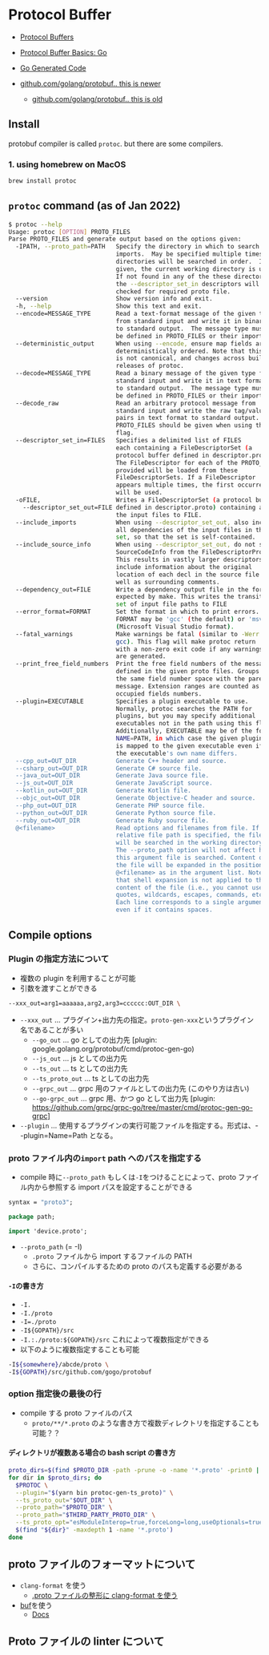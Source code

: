# Protocol Buffer

- [Protocol Buffers](https://protobuf.dev/)
- [Protocol Buffer Basics: Go](https://protobuf.dev/getting-started/gotutorial/)
- [Go Generated Code](https://protobuf.dev/reference/go/go-generated/)

- [github.com/golang/protobuf.. this is newer](https://github.com/protocolbuffers/protobuf-go)
  - [github.com/golang/protobuf.. this is old](https://github.com/golang/protobuf)

## Install

protobuf compiler is called `protoc`. but there are some compilers.

### 1. using homebrew on MacOS

```sh
brew install protoc
```

## `protoc` command (as of Jan 2022)

```sh
$ protoc --help
Usage: protoc [OPTION] PROTO_FILES
Parse PROTO_FILES and generate output based on the options given:
  -IPATH, --proto_path=PATH   Specify the directory in which to search for
                              imports.  May be specified multiple times;
                              directories will be searched in order.  If not
                              given, the current working directory is used.
                              If not found in any of the these directories,
                              the --descriptor_set_in descriptors will be
                              checked for required proto file.
  --version                   Show version info and exit.
  -h, --help                  Show this text and exit.
  --encode=MESSAGE_TYPE       Read a text-format message of the given type
                              from standard input and write it in binary
                              to standard output.  The message type must
                              be defined in PROTO_FILES or their imports.
  --deterministic_output      When using --encode, ensure map fields are
                              deterministically ordered. Note that this order
                              is not canonical, and changes across builds or
                              releases of protoc.
  --decode=MESSAGE_TYPE       Read a binary message of the given type from
                              standard input and write it in text format
                              to standard output.  The message type must
                              be defined in PROTO_FILES or their imports.
  --decode_raw                Read an arbitrary protocol message from
                              standard input and write the raw tag/value
                              pairs in text format to standard output.  No
                              PROTO_FILES should be given when using this
                              flag.
  --descriptor_set_in=FILES   Specifies a delimited list of FILES
                              each containing a FileDescriptorSet (a
                              protocol buffer defined in descriptor.proto).
                              The FileDescriptor for each of the PROTO_FILES
                              provided will be loaded from these
                              FileDescriptorSets. If a FileDescriptor
                              appears multiple times, the first occurrence
                              will be used.
  -oFILE,                     Writes a FileDescriptorSet (a protocol buffer,
    --descriptor_set_out=FILE defined in descriptor.proto) containing all of
                              the input files to FILE.
  --include_imports           When using --descriptor_set_out, also include
                              all dependencies of the input files in the
                              set, so that the set is self-contained.
  --include_source_info       When using --descriptor_set_out, do not strip
                              SourceCodeInfo from the FileDescriptorProto.
                              This results in vastly larger descriptors that
                              include information about the original
                              location of each decl in the source file as
                              well as surrounding comments.
  --dependency_out=FILE       Write a dependency output file in the format
                              expected by make. This writes the transitive
                              set of input file paths to FILE
  --error_format=FORMAT       Set the format in which to print errors.
                              FORMAT may be 'gcc' (the default) or 'msvs'
                              (Microsoft Visual Studio format).
  --fatal_warnings            Make warnings be fatal (similar to -Werr in
                              gcc). This flag will make protoc return
                              with a non-zero exit code if any warnings
                              are generated.
  --print_free_field_numbers  Print the free field numbers of the messages
                              defined in the given proto files. Groups share
                              the same field number space with the parent
                              message. Extension ranges are counted as
                              occupied fields numbers.
  --plugin=EXECUTABLE         Specifies a plugin executable to use.
                              Normally, protoc searches the PATH for
                              plugins, but you may specify additional
                              executables not in the path using this flag.
                              Additionally, EXECUTABLE may be of the form
                              NAME=PATH, in which case the given plugin name
                              is mapped to the given executable even if
                              the executable's own name differs.
  --cpp_out=OUT_DIR           Generate C++ header and source.
  --csharp_out=OUT_DIR        Generate C# source file.
  --java_out=OUT_DIR          Generate Java source file.
  --js_out=OUT_DIR            Generate JavaScript source.
  --kotlin_out=OUT_DIR        Generate Kotlin file.
  --objc_out=OUT_DIR          Generate Objective-C header and source.
  --php_out=OUT_DIR           Generate PHP source file.
  --python_out=OUT_DIR        Generate Python source file.
  --ruby_out=OUT_DIR          Generate Ruby source file.
  @<filename>                 Read options and filenames from file. If a
                              relative file path is specified, the file
                              will be searched in the working directory.
                              The --proto_path option will not affect how
                              this argument file is searched. Content of
                              the file will be expanded in the position of
                              @<filename> as in the argument list. Note
                              that shell expansion is not applied to the
                              content of the file (i.e., you cannot use
                              quotes, wildcards, escapes, commands, etc.).
                              Each line corresponds to a single argument,
                              even if it contains spaces.
```

## Compile options

### Plugin の指定方法について

- 複数の plugin を利用することが可能
- 引数を渡すことができる

```sh
--xxx_out=arg1=aaaaaa,arg2,arg3=cccccc:OUT_DIR \
```

- `--xxx_out` ... プラグイン+出力先の指定。`proto-gen-xxx`というプラグイン名であることが多い
  - `--go_out` ... go としての出力先 [plugin: google.golang.org/protobuf/cmd/protoc-gen-go)
  - `--js_out` ... js としての出力先
  - `--ts_out` ... ts としての出力先
  - `--ts_proto_out` ... ts としての出力先
  - `--grpc_out` ... grpc 用のファイルとしての出力先 (このやり方は古い)
  - `--go-grpc_out` ... grpc 用、かつ go として出力先 [plugin: https://github.com/grpc/grpc-go/tree/master/cmd/protoc-gen-go-grpc]
- `--plugin` ... 使用するプラグインの実行可能ファイルを指定する。形式は、--plugin=Name=Path となる。

### proto ファイル内の`import` path へのパスを指定する

- compile 時に`--proto_path` もしくは`-I`をつけることによって、proto ファイル内から参照する import パスを設定することができる

```proto
syntax = "proto3";

package path;

import 'device.proto';
```

- `--proto_path` (= -I)
  - `.proto` ファイルから import するファイルの PATH
  - さらに、コンパイルするための proto のパスも定義する必要がある

#### `-I`の書き方

- `-I.`
- `-I./proto`
- `-I=./proto`
- `-I${GOPATH}/src`
- `-I.:./proto:${GOPATH}/src` これによって複数指定ができる
- 以下のように複数指定することも可能

```sh
-I${somewhere}/abcde/proto \
-I${GOPATH}/src/github.com/gogo/protobuf
```

### option 指定後の最後の行

- compile する proto ファイルのパス
  - `proto/**/*.proto` のような書き方で複数ディレクトリを指定することも可能？？

#### ディレクトリが複数ある場合の bash script の書き方

```sh
proto_dirs=$(find $PROTO_DIR -path -prune -o -name '*.proto' -print0 | xargs -0 -n1 dirname | sort | uniq)
for dir in $proto_dirs; do
  $PROTOC \
  --plugin="$(yarn bin protoc-gen-ts_proto)" \
  --ts_proto_out="$OUT_DIR" \
  --proto_path="$PROTO_DIR" \
  --proto_path="$THIRD_PARTY_PROTO_DIR" \
  --ts_proto_opt="esModuleInterop=true,forceLong=long,useOptionals=true,outputTypeRegistry=true" \
  $(find "${dir}" -maxdepth 1 -name '*.proto')
done
```

## proto ファイルのフォーマットについて

- `clang-format` を使う
  - [.proto ファイルの整形に clang-format を使う](https://christina04.hatenablog.com/entry/protobuf-formatter)
- [buf](https://github.com/bufbuild/buf)を使う
  - [Docs](./buf.md)

## Proto ファイルの linter について
